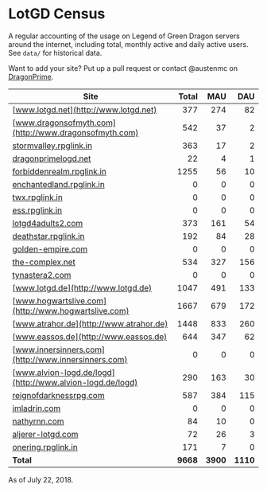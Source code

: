 # LotGD Census
A regular accounting of the usage on Legend of Green Dragon servers around the internet, including total, monthly active and daily active users. See `data/` for historical data.

Want to add your site? Put up a pull request or contact @austenmc on [DragonPrime](http://dragonprime.net).


Site | Total | MAU | DAU
--- | ---:| ---:| ---:
[www.lotgd.net](http://www.lotgd.net)|377|274|82
[www.dragonsofmyth.com](http://www.dragonsofmyth.com)|542|37|2
[stormvalley.rpglink.in](http://stormvalley.rpglink.in)|363|17|2
[dragonprimelogd.net](http://dragonprimelogd.net)|22|4|1
[forbiddenrealm.rpglink.in](http://forbiddenrealm.rpglink.in)|1255|56|10
[enchantedland.rpglink.in](http://enchantedland.rpglink.in)|0|0|0
[twx.rpglink.in](http://twx.rpglink.in)|0|0|0
[ess.rpglink.in](http://ess.rpglink.in)|0|0|0
[lotgd4adults2.com](http://lotgd4adults2.com)|373|161|54
[deathstar.rpglink.in](http://deathstar.rpglink.in)|192|84|28
[golden-empire.com](http://golden-empire.com)|0|0|0
[the-complex.net](http://the-complex.net)|534|327|156
[tynastera2.com](http://tynastera2.com)|0|0|0
[www.lotgd.de](http://www.lotgd.de)|1047|491|133
[www.hogwartslive.com](http://www.hogwartslive.com)|1667|679|172
[www.atrahor.de](http://www.atrahor.de)|1448|833|260
[www.eassos.de](http://www.eassos.de)|644|347|62
[www.innersinners.com](http://www.innersinners.com)|0|0|0
[www.alvion-logd.de/logd](http://www.alvion-logd.de/logd)|290|163|30
[reignofdarknessrpg.com](http://reignofdarknessrpg.com)|587|384|115
[imladrin.com](http://imladrin.com)|0|0|0
[nathyrnn.com](http://nathyrnn.com)|84|10|0
[aljerer-lotgd.com](http://aljerer-lotgd.com)|72|26|3
[onering.rpglink.in](http://onering.rpglink.in)|171|7|0
**Total**|**9668**|**3900**|**1110**

As of July 22, 2018.
